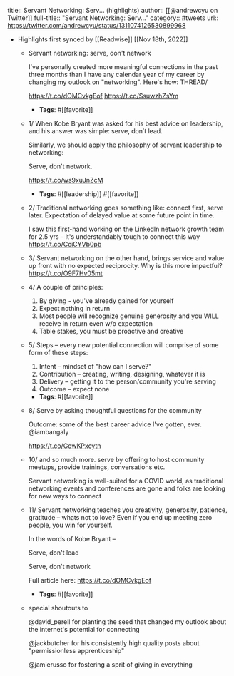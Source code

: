 title:: Servant Networking: Serv... (highlights)
author:: [[@andrewcyu on Twitter]]
full-title:: "Servant Networking: Serv..."
category:: #tweets
url:: https://twitter.com/andrewcyu/status/1311074126530899968

- Highlights first synced by [[Readwise]] [[Nov 18th, 2022]]
	- Servant networking: serve, don't network
	  
	  I’ve personally created more meaningful connections in the past three months than I have any calendar year of my career by changing my outlook on "networking". Here's how: THREAD/
	  
	  https://t.co/dOMCvkgEof https://t.co/SsuwzhZsYm
		- **Tags**: #[[favorite]]
	- 1/ When Kobe Bryant was asked for his best advice on leadership, and his answer was simple: serve, don’t lead.
	  
	  Similarly, we should apply the philosophy of servant leadership to networking: 
	  
	  Serve, don't network. 
	  
	  https://t.co/ws9xuJnZcM
		- **Tags**: #[[leadership]] #[[favorite]]
	- 2/ Traditional networking goes something like: connect first, serve later. Expectation of delayed value at some future point in time. 
	  
	  I saw this first-hand working on the LinkedIn network growth team for 2.5 yrs – it's understandably tough to connect this way https://t.co/CciCYVb0pb
	- 3/ Servant networking on the other hand, brings service and value up front with no expected reciprocity. Why is this more impactful? https://t.co/O9F7Hv05mt
	- 4/ A couple of principles: 
	  
	  1) By giving - you've already gained for yourself
	  2) Expect nothing in return
	  3) Most people will recognize genuine generosity and you WILL receive in return even w/o expectation
	  4) Table stakes, you must be proactive and creative
	- 5/ Steps – every new potential connection will comprise of some form of these steps:
	  
	  1) Intent – mindset of "how can I serve?"
	  2) Contribution – creating, writing, designing, whatever it is
	  3) Delivery – getting it to the person/community you're serving
	  4) Outcome – expect none
		- **Tags**: #[[favorite]]
	- 8/ Serve by asking thoughtful questions for the community 
	  
	  Outcome: some of the best career advice I've gotten, ever. @iambangaly 
	  
	  https://t.co/GowKPxcytn
	- 10/ and so much more. serve by offering to host community meetups, provide trainings, conversations etc. 
	  
	  Servant networking is well-suited for a COVID world, as traditional networking events and conferences are gone and folks are looking for new ways to connect
	- 11/ Servant networking teaches you creativity, generosity, patience, gratitude – whats not to love? Even if you end up meeting zero people, you win for yourself.
	  
	  In the words of Kobe Bryant – 
	  
	  Serve, don't lead
	  
	  Serve, don't network
	  
	  Full article here: https://t.co/dOMCvkgEof
		- **Tags**: #[[favorite]]
	- special shoutouts to
	  
	  @david_perell for planting the seed that changed my outlook about the internet's potential for connecting
	  
	  @jackbutcher for his consistently high quality posts about "permissionless apprenticeship"
	  
	  @jamierusso for fostering a sprit of giving in everything